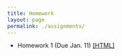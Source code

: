 ```yaml
---
title: Homework
layout: page
permalink: ./assignments/
---
```


* Homework 1 (Due Jan. 11) [[HTML]](./homework1.html)
